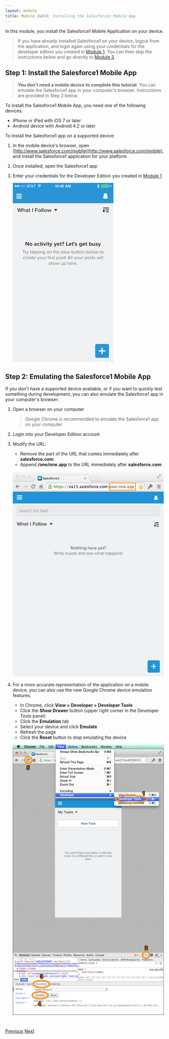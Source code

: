 ```yaml
---
layout: module
title: Module 2&#58; Installing the Salesforce1 Mobile App 
---
```

In this module, you install the Salesforce1 Mobile Application on your device.

> If you have already installed Salesforce1 on your device, logout from the application, 
and login again using your credentials for the developer edition you created in [Module 1](developer-edition.html). You can then skip the 
instructions below and go directly to [Module 3](create-expense-object.html).

## Step 1: Install the Salesforce1 Mobile App

> **You don't need a mobile device to complete this tutorial**: You can emulate the Salesforce1 app in your 
computer's browser. Instructions are provided in Step 2 below.

To install the Salesforce1 Mobile App, you need one of the following devices:

- iPhone or iPad with iOS 7 or later
- Android device with Android 4.2 or later 

To Install the Salesforce1 app on a supported device:

1. In the mobile device's browser, open [http://www.salesforce.com/mobile](http://www.salesforce.com/mobile), 
and install the Salesforce1 application for your platform
 
1. Once installed, open the Salesforce1 app

1. Enter your credentials for the Developer Edition you created in [Module 1](developer-edition.html)


    ![](images/s1_feed.png)


## Step 2: Emulating the Salesforce1 Mobile App

If you don't have a supported device available, or if you want to quickly test something during development, 
you can also emulate the Salesforce1 app in your computer's browser:

1. Open a browser on your computer

    > Google Chrome is recommended to emulate the Salesforce1 app on your computer

1. Login into your Developer Edition account

1. Modify the URL:
    - Remove the part of the URL that comes immediately after **salesforce.com**
    - Append **/one/one.app** to the URL immediately after **salesforce.com**

    ![](images/oneapp.png)

1. For a more accurate representation of the application on a mobile device, you can also use the new Google Chrome device emulation features.
    - In Chrome, click **View > Developer > Developer Tools**
    - Click the **Show Drawer** button (upper right corner in the Developer Tools panel)
    - Click the **Emulation** tab
    - Select your device and click **Emulate**
    - Refresh the page
    - Click the **Reset** button to stop emulating the device
    
    ![](images/device_emulation.png)



<div class="row" style="margin-top:40px;">
<div class="col-sm-12">
<a href="developer-edition.html" class="btn btn-default"><i class="glyphicon glyphicon-chevron-left"></i> Previous</a>
<a href="create-expense-object.html" class="btn btn-default pull-right">Next <i class="glyphicon 
glyphicon-chevron-right"></i></a>
</div>
</div>
